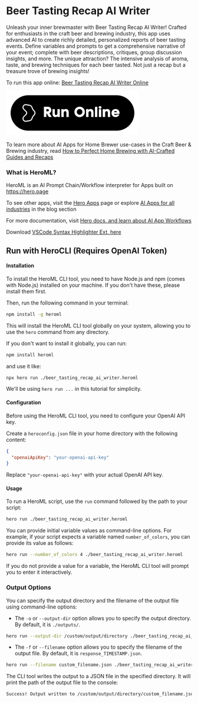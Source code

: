 # Beer Tasting Recap AI Writer

Unleash your inner brewmaster with Beer Tasting Recap AI Writer! Crafted for enthusiasts in the craft beer and brewing industry, this app uses advanced AI to create richly detailed, personalized reports of beer tasting events. Define variables and prompts to get a comprehensive narrative of your event; complete with beer descriptions, critiques, group discussion insights, and more. The unique attraction? The intensive analysis of aroma, taste, and brewing techniques for each beer tasted. Not just a recap but a treasure trove of brewing insights!

To run this app online: [Beer Tasting Recap AI Writer Online](https://hero.page/app/beer-tasting-recap-ai-writer-crafting-personalized-beer-analysis/5I7ZrrLTPYPqq1VlM0G5)

[![Run Beer Tasting Recap AI Writer Online](/assets/run.svg)](https://hero.page/app/beer-tasting-recap-ai-writer-crafting-personalized-beer-analysis/5I7ZrrLTPYPqq1VlM0G5)

To learn more about AI Apps for Home Brewer use-cases in the Craft Beer & Brewing industry, read [How to Perfect Home Brewing with AI-Crafted Guides and Recaps](https://hero.page/blog/ai/craft-beer-and-brewing/how-to-perfect-home-brewing-with-ai-crafted-guides-and-recaps/170826)

### What is HeroML?
HeroML is an AI Prompt Chain/Workflow interpreter for Apps built on https://hero.page 

To see other apps, visit the [Hero Apps](https://hero.page/apps) page or explore [AI Apps for all industries](https://hero.page/blog) in the blog section

For more documentation, visit [Hero docs, and learn about AI App Workflows](https://hero.page/tutorials/introduction-to-heroml)

Download [VSCode Syntax Highlighter Ext. here](https://marketplace.visualstudio.com/items?itemName=hero-page.heroml)

## Run with HeroCLI (Requires OpenAI Token)

#### Installation

To install the HeroML CLI tool, you need to have Node.js and npm (comes with Node.js) installed on your machine. If you don't have these, please install them first. 

Then, run the following command in your terminal:

```bash
npm install -g heroml
```

This will install the HeroML CLI tool globally on your system, allowing you to use the `hero` command from any directory.

If you don't want to install it globally, you can run:

```bash
npm install heroml
```

and use it like:

```bash
npx hero run ./beer_tasting_recap_ai_writer.heroml
```

We'll be using `hero run ...` in this tutorial for simplicity.

#### Configuration

Before using the HeroML CLI tool, you need to configure your OpenAI API key. 

Create a `heroconfig.json` file in your home directory with the following content:

```json
{
  "openaiApiKey": "your-openai-api-key"
}
```

Replace `"your-openai-api-key"` with your actual OpenAI API key.

#### Usage

To run a HeroML script, use the `run` command followed by the path to your script:

```bash
hero run ./beer_tasting_recap_ai_writer.heroml
```

You can provide initial variable values as command-line options. For example, if your script expects a variable named `number_of_colors`, you can provide its value as follows:

```bash
hero run --number_of_colors 4 ./beer_tasting_recap_ai_writer.heroml
```

If you do not provide a value for a variable, the HeroML CLI tool will prompt you to enter it interactively.

### Output Options

You can specify the output directory and the filename of the output file using command-line options:

- The `-o` or `--output-dir` option allows you to specify the output directory. By default, it is `./outputs/`.

```bash
hero run --output-dir /custom/output/directory ./beer_tasting_recap_ai_writer.heroml
```

- The `-f` or `--filename` option allows you to specify the filename of the output file. By default, it is `response_TIMESTAMP.json`.

```bash
hero run --filename custom_filename.json ./beer_tasting_recap_ai_writer.heroml
```

The CLI tool writes the output to a JSON file in the specified directory. It will print the path of the output file to the console:

```bash
Success! Output written to /custom/output/directory/custom_filename.json
```

